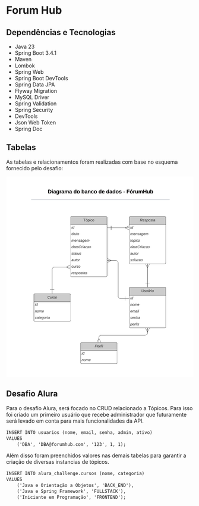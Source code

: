 # Forum Hub

## Dependências e Tecnologias

* Java 23
* Spring Boot 3.4.1
* Maven
* Lombok
* Spring Web
* Spring Boot DevTools
* Spring Data JPA
* Flyway Migration
* MySQL Driver
* Spring Validation
* Spring Security
* DevTools
* Json Web Token
* Spring Doc

## Tabelas

As tabelas e relacionamentos foram realizadas com base no esquema fornecido pelo desafio:

![diagrama](assets/diagrama_banco_de_dados_forumhub.png)



## Desafio Alura

Para o desafio Alura, será focado no CRUD relacionado a Tópicos. Para isso foi criado um primeiro usuário que recebe administrador que futuramente será levado em conta para mais funcionalidades da API.

```
INSERT INTO usuarios (nome, email, senha, admin, ativo)
VALUES 
    ('DBA', 'DBA@forumhub.com', '123', 1, 1);
```

Além disso foram preenchidos valores nas demais tabelas para garantir a criação de diversas instancias de tópicos.

```
INSERT INTO alura_challenge.cursos (nome, categoria)
VALUES 
	('Java e Orientação a Objetos', 'BACK_END'),
	('Java e Spring Framework', 'FULLSTACK'),
	('Iniciante em Programação', 'FRONTEND');
```

